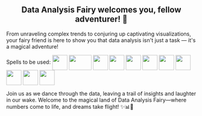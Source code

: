 <h2 align="center">Data Analysis Fairy welcomes you, fellow adventurer! 🧚</h2>

From unraveling complex trends to conjuring up captivating visualizations, your fairy friend is here to show you that data analysis isn't just a task — it's a magical adventure!

Spells to be used:
<img align="center" src="https://cdn.jsdelivr.net/gh/devicons/devicon@latest/icons/python/python-original-wordmark.svg" height="40" width="40"/>
<img align="center" src="https://i.pinimg.com/564x/28/ce/bf/28cebfa3c75ff7815999b0c81a826af6.jpg" height="40" width="60"/>
<img align="center" src="https://cdn.jsdelivr.net/gh/devicons/devicon@latest/icons/numpy/numpy-plain-wordmark.svg" height="40" width="40"/>
<img align="center" src="https://cdn.jsdelivr.net/gh/devicons/devicon@latest/icons/matplotlib/matplotlib-original.svg" height="40" width="40"/>
<img align="center" src="https://cdn.jsdelivr.net/gh/devicons/devicon@latest/icons/plotly/plotly-original-wordmark.svg" height="40" width="40"/>
<img align="center" src="https://cdn.jsdelivr.net/gh/devicons/devicon@latest/icons/azuresqldatabase/azuresqldatabase-original.svg" height="40" width="40"/>
<img align="center" src="https://avatars.githubusercontent.com/u/10746780?s=200&v=4" height="40" width="40"/>
<img align="center" src="https://appexchange.salesforce.com/partners/servlet/servlet.FileDownload?file=00P4V00000rgoDsUAI" height="40" width="40"/>
<img align="center" src="https://upload.wikimedia.org/wikipedia/commons/3/30/Google_Sheets_logo_%282014-2020%29.svg" height="40" width="40"/>
<img align="center" src="https://cdn.jsdelivr.net/gh/devicons/devicon@latest/icons/gitlab/gitlab-original-wordmark.svg" height="40" width="40"/>
<img align="center" src="https://cdn.jsdelivr.net/gh/devicons/devicon@latest/icons/jupyter/jupyter-original-wordmark.svg" height="40" width="40"/>
          
          


Join us as we dance through the data, leaving a trail of insights and laughter in our wake. Welcome to the magical land of Data Analysis Fairy—where numbers come to life, and dreams take flight! ✨📊🧚


<!--
**AnneThropy/AnneThropy** is a ✨ _special_ ✨ repository because its `README.md` (this file) appears on your GitHub profile.

Here are some ideas to get you started:

- 🔭 I’m currently working on ...
- 🌱 I’m currently learning ...
- 👯 I’m looking to collaborate on ...
- 🤔 I’m looking for help with ...
- 💬 Ask me about ...
- 📫 How to reach me: ...
- 😄 Pronouns: ...
- ⚡ Fun fact: ...
-->
